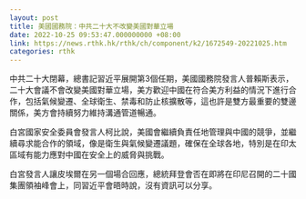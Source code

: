 ```yaml
---
layout: post
title: 美國國務院：中共二十大不改變美國對華立場
date: 2022-10-25 09:53:47.000000000 +08:00
link: https://news.rthk.hk/rthk/ch/component/k2/1672549-20221025.htm
categories: rthk
---
```


中共二十大閉幕，總書記習近平展開第3個任期，美國國務院發言人普賴斯表示，二十大會議不會改變美國對華立場，美方歡迎中國在符合美方利益的情況下進行合作，包括氣候變遷、全球衛生、禁毒和防止核擴散等，這也許是雙方最重要的雙邊關係，美方會持續努力維持溝通管道暢通。

白宮國家安全委員會發言人柯比說，美國會繼續負責任地管理與中國的競爭，並繼續尋求能合作的領域，像是衛生與氣候變遷議題，確保在全球各地，特別是在印太區域有能力應對中國在安全上的威脅與挑戰。

白宮發言人讓皮埃爾在另一個場合回應，總統拜登會否在即將在印尼召開的二十國集團領袖峰會上，同習近平會晤時說，沒有資訊可以分享。
